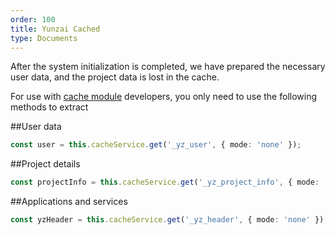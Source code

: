 ```yaml
---
order: 100
title: Yunzai Cached
type: Documents
---
```


After the system initialization is completed, we have prepared the necessary user data, and the project data is lost in the cache.

For use with [cache module](/cache/getting-started) developers, you only need to use the following methods to extract

##User data

```ts
const user = this.cacheService.get('_yz_user', { mode: 'none' });
```

##Project details

```ts
const projectInfo = this.cacheService.get('_yz_project_info', { mode: 'none' });
```

##Applications and services

```ts
const yzHeader = this.cacheService.get('_yz_header', { mode: 'none' });
```
